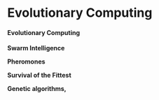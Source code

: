 # Evolutionary Computing

#### **Evolutionary Computing**

**Swarm Intelligence**

**Pheromones**

**Survival of the Fittest**

**Genetic algorithms,**  


